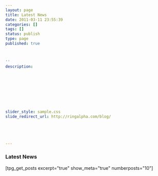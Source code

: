 ```yaml
---
layout: page
title: Latest News
date: 2011-03-11 23:55:39
categories: []
tags: []
status: publish
type: page
published: true



''
description:









slider_style: sample.css
slide_redirect_url: http://ringalpha.com/blog/





---
```

### Latest News

<div class="latest_posts">

[tpg_get_posts excerpt="true" show_meta="true" numberposts="10"]

</div>
